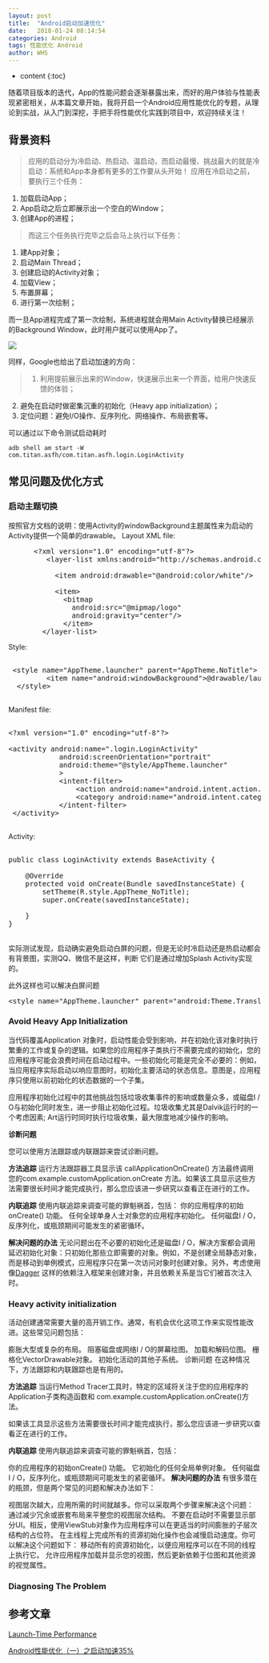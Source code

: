 ```yaml
---
layout: post
title:  "Android启动加速优化"
date:   2018-01-24 08:14:54
categories: Android
tags: 性能优化 Android 
author: WHS
---
```


* content
{:toc}

随着项目版本的迭代，App的性能问题会逐渐暴露出来，而好的用户体验与性能表现紧密相关，从本篇文章开始，我将开启一个Android应用性能优化的专题，从理论到实战，从入门到深挖，手把手将性能优化实践到项目中，欢迎持续关注！






## 背景资料

> 应用的启动分为冷启动、热启动、温启动，而启动最慢、挑战最大的就是冷启动：系统和App本身都有更多的工作要从头开始！
应用在冷启动之前，要执行三个任务：

1. 加载启动App；
2. App启动之后立即展示出一个空白的Window；
3. 创建App的进程；

>而这三个任务执行完毕之后会马上执行以下任务：

1. 建App对象；
2. 启动Main Thread；
3. 创建启动的Activity对象；
4. 加载View；
5. 布置屏幕；
6. 进行第一次绘制；

而一旦App进程完成了第一次绘制，系统进程就会用Main Activity替换已经展示的Background Window，此时用户就可以使用App了。

![](https://upload-images.jianshu.io/upload_images/4056837-36c808285a70cf1b.png?imageMogr2/auto-orient/strip%7CimageView2/2/w/700)


同样，Google也给出了启动加速的方向：

> 1. 利用提前展示出来的Window，快速展示出来一个界面，给用户快速反馈的体验；
  2. 避免在启动时做密集沉重的初始化（Heavy app initialization）；
  3. 定位问题：避免I/O操作、反序列化、网络操作、布局嵌套等。

可以通过以下命令测试启动耗时

```
adb shell am start -W com.titan.asfh/com.titan.asfh.login.LoginActivity
```


## 常见问题及优化方式

### 启动主题切换


按照官方文档的说明：使用Activity的windowBackground主题属性来为启动的Activity提供一个简单的drawable。
Layout XML file:

<pre class="prettyprint lang-xml">
	  &lt;?xml version="1.0" encoding="utf-8"?&gt;
         &lt;layer-list xmlns:android="http://schemas.android.com/apk/res/android" android:opacity="opaque"&gt;
           <!-- The background color, preferably the same as your normal theme -->
           &lt;item android:drawable="@android:color/white"/&gt;
           <!-- Your product logo - 144dp color version of your app icon -->
           &lt;item&gt;
             &lt;bitmap
               android:src="@mipmap/logo"
               android:gravity="center"/&gt;
             &lt;/item&gt;
        &lt;/layer-list&gt;
</pre>



Style:

<pre class="prettyprint lang-xml">

 &lt;style name="AppTheme.launcher" parent="AppTheme.NoTitle"&gt;
         &lt;item name="android:windowBackground"&gt;@drawable/launcher &lt;/item&gt;
  &lt;/style&gt;
 
</pre>


Manifest file:

<pre class="prettyprint lang-xml">

&lt;?xml version="1.0" encoding="utf-8"?&gt;

&lt;activity android:name=".login.LoginActivity"
            android:screenOrientation="portrait"
            android:theme="@style/AppTheme.launcher"
            &gt;
            &lt;intent-filter&gt;
                &lt;action android:name="android.intent.action.MAIN" /&gt;
                &lt;category android:name="android.intent.category.LAUNCHER" /&gt;
            &lt;/intent-filter&gt;
 &lt;/activity&gt;
 
</pre>

Activity:


<pre class="prettyprint lang-java">

public class LoginActivity extends BaseActivity {

    @Override
    protected void onCreate(Bundle savedInstanceState) {
        setTheme(R.style.AppTheme_NoTitle);
        super.onCreate(savedInstanceState);
       
    }
}
 
</pre>

实际测试发现，启动确实避免启动白屏的问题，但是无论时冷启动还是热启动都会有背景图，实测QQ、微信不是这样，判断
它们是通过增加Splash Activity实现的。

此外这样也可以解决白屏问题

<pre class="prettyprint lang-xml">
&lt;style name="AppTheme.launcher" parent="android:Theme.Translucent.NoTitleBar.Fullscreen"/&gt;
</pre>

### Avoid Heavy App Initialization

当代码覆盖Application 对象时，启动性能会受到影响，并在初始化该对象时执行繁重的工作或复杂的逻辑。如果您的应用程序子类执行不需要完成的初始化，您的应用程序可能会浪费时间在启动过程中。一些初始化可能是完全不必要的：例如，当应用程序实际启动以响应意图时，初始化主要活动的状态信息。意图是，应用程序只使用以前初始化的状态数据的一个子集。

应用程序初始化过程中的其他挑战包括垃圾收集事件的影响或数量众多，或磁盘I / O与初始化同时发生，进一步阻止初始化过程。垃圾收集尤其是Dalvik运行时的一个考虑因素; Art运行时同时执行垃圾收集，最大限度地减少操作的影响。

**诊断问题**

您可以使用方法跟踪或内联跟踪来尝试诊断问题。

**方法追踪**
运行方法跟踪器工具显示该 callApplicationOnCreate() 方法最终调用您的com.example.customApplication.onCreate 方法。如果该工具显示这些方法需要很长时间才能完成执行，那么您应该进一步研究以查看正在进行的工作。

**内联追踪**
使用内联追踪来调查可能的罪魁祸首，包括：
你的应用程序的初始onCreate() 功能。
任何全球单身人士对象您的应用程序初始化。
任何磁盘I / O，反序列化，或瓶颈期间可能发生的紧密循环。

**解决问题的办法**
无论问题出在不必要的初始化还是磁盘I / O，解决方案都会调用延迟初始化对象：只初始化那些立即需要的对象。例如，不是创建全局静态对象，而是移动到单例模式，应用程序只在第一次访问对象时创建对象。另外，考虑使用像[Dagger](https://google.github.io/dagger/) 这样的依赖注入框架来创建对象，并且依赖关系是当它们被首次注入时。





### Heavy activity initialization

活动创建通常需要大量的高开销工作。通常，有机会优化这项工作来实现性能改进。这些常见问题包括：

膨胀大型或复杂的布局。
阻塞磁盘或网络I / O的屏幕绘图。
加载和解码位图。
栅格化VectorDrawable对象。
初始化活动的其他子系统。
诊断问题
在这种情况下，方法跟踪和内联跟踪也是有用的。

**方法追踪**
当运行Method Tracer工具时，特定的区域将关注于您的应用程序的Application子类构造函数和 com.example.customApplication.onCreate()方法。

如果该工具显示这些方法需要很长时间才能完成执行，那么您应该进一步研究以查看正在进行的工作。

**内联追踪**
使用内联追踪来调查可能的罪魁祸首，包括：

你的应用程序的初始onCreate() 功能。
它初始化的任何全局单例对象。
任何磁盘I / O，反序列化，或瓶颈期间可能发生的紧密循环。
**解决问题的办法**
有很多潜在的瓶颈，但是两个常见的问题和解决办法如下：

视图层次越大，应用所需的时间就越多。你可以采取两个步骤来解决这个问题：
通过减少冗余或嵌套布局来平整您的视图层次结构。
不要在启动时不需要显示部分UI。相反，使用ViewStub对象作为应用程序可以在更适当的时间膨胀的子层次结构的占位符。
在主线程上完成所有的资源初始化操作也会减慢启动速度。你可以解决这个问题如下：
移动所有的资源初始化，以便应用程序可以在不同的线程上执行它。
允许应用程序加载并显示您的视图，然后更新依赖于位图和其他资源的视觉属性。



### Diagnosing The Problem


## 参考文章

[Launch-Time Performance](https://developer.android.com/topic/performance/launch-time.html)

[Android性能优化（一）之启动加速35%](https://www.jianshu.com/p/f5514b1a826c)


